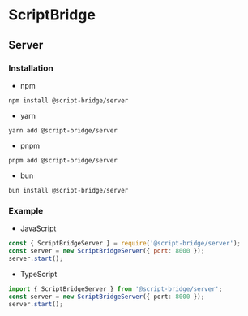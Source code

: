 # ScriptBridge
## Server
### Installation
- npm
```
npm install @script-bridge/server
```
- yarn
```
yarn add @script-bridge/server
```
- pnpm
```
pnpm add @script-bridge/server
```
- bun
```
bun install @script-bridge/server
```

### Example
- JavaScript
```javascript
const { ScriptBridgeServer } = require('@script-bridge/server');
const server = new ScriptBridgeServer({ port: 8000 });
server.start();
```

- TypeScript
```typescript
import { ScriptBridgeServer } from '@script-bridge/server';
const server = new ScriptBridgeServer({ port: 8000 });
server.start();
```